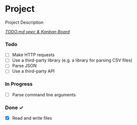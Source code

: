 # Project

Project Description

<em>[TODO.md spec & Kanban Board](https://bit.ly/3fCwKfM)</em>

### Todo

- [ ] Make HTTP requests  
- [ ] Use a third-party library (e.g. a library for parsing CSV files)  
- [ ] Parse JSON  
- [ ] Use a third-party API  

### In Progress

- [ ] Parse command line arguments  

### Done ✓

- [x] Read and write files  

